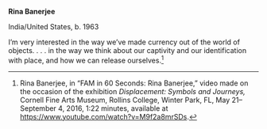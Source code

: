 **Rina Banerjee**

India/United States, b. 1963

I’m very interested in the way we’ve made currency out of the world of objects. . . . in the way we think about our captivity and our identification with place, and how we can release ourselves.[^1]

[^1]: Rina Banerjee, in “FAM in 60 Seconds: Rina Banerjee,” video made on the occasion of the exhibition *Displacement: Symbols and Journeys,* Cornell Fine Arts Museum, Rollins College, Winter Park, FL, May 21–September 4, 2016, 1:22 minutes, available at https://www.youtube.com/watch?v=M9f2a8mrSDs.

